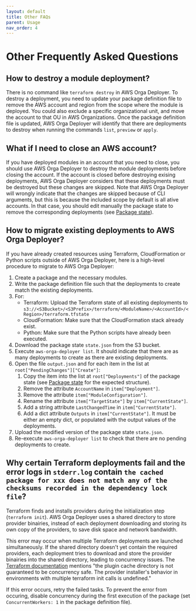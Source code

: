 ```yaml
---
layout: default
title: Other FAQs
parent: Usage
nav_order: 4
---
```


# Other Frequently Asked Questions

## How to destroy a module deployment?

There is no command like `terraform destroy` in AWS Orga Deployer. To destroy a deployment, you need to update your package definition file to remove the AWS account and region from the scope where the module is deployed. You could also exclude a specific organizational unit, and move the account to that OU in AWS Organizations. Once the package definition file is updated, AWS Orga Deployer will identify that there are deployments to destroy when running the commands `list`, `preview` or `apply`.

## What if I need to close an AWS account?

If you have deployed modules in an account that you need to close, you should use AWS Orga Deployer to destroy the module deployments before closing the account. If the account is closed before destroying exising deployments, AWS Orga Deployer considers that these deployments must be destroyed but these changes are skipped. Note that AWS Orga Deployer will wrongly indicate that the changes are skipped because of CLI arguments, but this is because the included scope by default is all ative accounts. In that case, you should edit manually the package state to remove the corresponding deployments (see [Package state](../package/state.html)).

## How to migrate existing deployments to AWS Orga Deployer?

If you have already created resources using Terraform, CloudFormation or Python scripts outside of AWS Orga Deployer, here is a high-level procedure to migrate to AWS Orga Deployer:

1. Create a package and the necessary modules.
2. Write the package definition file such that the deployments to create match the existing deployments.
3. For:
    * Terraform: Upload the Terraform state of all existing deployments to `s3://<S3Bucket>/<S3Prefix>/terraform/<ModuleName>/<AccountId>/<Region>/terraform.tfstate`
    * CloudFormation: Make sure that the CloudFormation stack already exist.
    * Python: Make sure that the Python scripts have already been executed.
4. Download the package state `state.json` from the S3 bucket.
5. Execute `aws-orga-deployer list`. It should indicate that there are as many deployments to create as there are existing deployments.
6. Open the file `output.json` and for each item in the list at `root["PendingChanges"]["Create"]`:
    1. Copy the item into the list at `root["Deployments"]` of the package state (see [Package state](../package/state.html) for the expected structure).
    2. Remove the attribute `AccountName` in `item["Deployment"]`.
    3. Remove the attribute `item["ModuleConfiguration"]`.
    4. Rename the attribute `item["TargetState"]` by `item["CurrentState"]`.
    5. Add a string attribute `LastChangedTime` in `item["CurrentState"]`.
    6. Add a dict attribute `Outputs` in `item["CurrentState"]`. It must be either an empty dict, or populated with the output values of the deployments.
7. Upload the modified version of the package state `state.json`.
8. Re-execute `aws-orga-deployer list` to check that there are no pending deployments to create.

## Why certain Terraform deployments fail and the error logs in `stderr.log` contain `the cached package for xxx does not match any of the checksums recorded in the dependency lock file`?

Terraform finds and installs providers during the initialization step (`terraform init`). AWS Orga Deployer uses a shared directory to store provider binairies, instead of each deployment downloading and storing its own copy of the providers, to save disk space and network bandwidth.

This error may occur when multiple Terraform deployments are launched simultaneously. If the shared directory doesn't yet contain the required providers, each deployment tries to download and store the provider binairies into the shared directory, leading to concurrency issues. The [Terraform documentation](https://developer.hashicorp.com/terraform/cli/config/config-file) mentions "the plugin cache directory is not guaranteed to be concurrency safe. The provider installer's behavior in environments with multiple terraform init calls is undefined."

If this error occurs, retry the failed tasks. To prevent the error from occuring, disable concurrency during the first execution of the package (set `ConcurrentWorkers: 1` in the package definition file).
